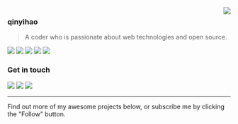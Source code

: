 <a href="#">
<img align="right" src="https://github-readme-stats.vercel.app/api?username=qinyihao&show_icons=true&hide_border=true&icon_color=586069&title_color=a0a9af">
</a>

### qinyihao
> A coder who is passionate about web technologies and open source.

![](https://img.shields.io/badge/-JavaScript-e5cd0c?style=flat-square&logo=JavaScript&labelColor=f7df1e&logoColor=000) ![](https://img.shields.io/badge/-CSS3-1572b6?style=flat-square&logo=CSS3&labelColor=1572b6) ![](https://img.shields.io/badge/-Stylus-333?style=flat-square&logo=Stylus&logoColor=fff) ![](https://img.shields.io/badge/-HTML5-e34f26?style=flat-square&logo=HTML5&logoColor=fff) ![](https://img.shields.io/badge/-Node.js-339933?style=flat-square&logo=Node.js&logoColor=fff)

### Get in touch

[![](https://img.shields.io/badge/-https://qyh1206.cn/-0e83cd?style=flat-square&logo=Blogger&logoColor=fff)](https://qyh1206.cn/) [![](https://img.shields.io/badge/-t.me/qyh1206_channel-3db6f1?style=flat-square&logo=Telegram&logoColor=2ca5e0)](https://t.me/qyh1206_channel) [![](https://img.shields.io/badge/-hy23162@163.com-911318?style=flat-square&logo=Mail.RU&logoColor=white&labelColor=c14438)](mailto:hy23162_at_163.com)

-------

Find out more of my awesome projects below, or subscribe me by clicking the "Follow" button.
